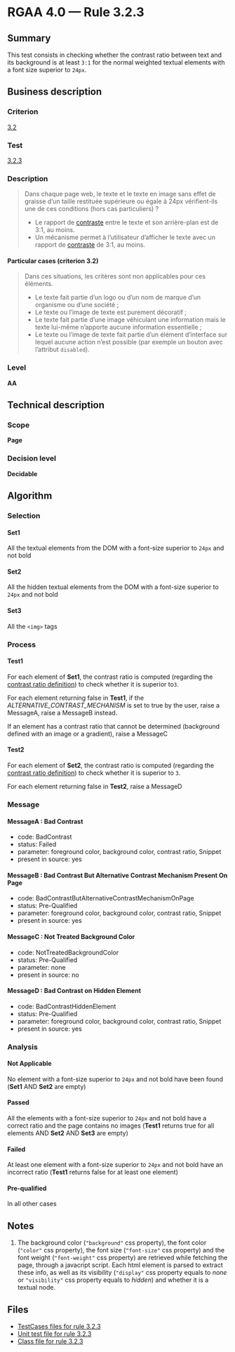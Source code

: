 # RGAA 4.0 — Rule 3.2.3

## Summary

This test consists in checking whether the contrast ratio between text
and its background is at least `3:1` for the normal weighted textual
elements with a font size superior to `24px`.

## Business description

### Criterion

[3.2](https://www.numerique.gouv.fr/publications/rgaa-accessibilite/methode/criteres/#crit-3-2)

### Test

[3.2.3](https://www.numerique.gouv.fr/publications/rgaa-accessibilite/methode/criteres/#test-3-2-3)

### Description

> Dans chaque page web, le texte et le texte en image sans effet de graisse d’un taille restituée supérieure ou égale à 24px vérifient-ils une de ces conditions (hors cas particuliers) ?
> 
> * Le rapport de [contraste](https://www.numerique.gouv.fr/publications/rgaa-accessibilite/methode/glossaire/#contraste) entre le texte et son arrière-plan est de 3:1, au moins.
> * Un mécanisme permet à l’utilisateur d’afficher le texte avec un rapport de [contraste](https://www.numerique.gouv.fr/publications/rgaa-accessibilite/methode/glossaire/#contraste) de 3:1, au moins.

#### Particular cases (criterion 3.2)

> Dans ces situations, les critères sont non applicables pour ces éléments.
> 
> * Le texte fait partie d’un logo ou d’un nom de marque d’un organisme ou d’une société ;
> * Le texte ou l’image de texte est purement décoratif ;
> * Le texte fait partie d’une image véhiculant une information mais le texte lui-même n’apporte aucune information essentielle ;
> * Le texte ou l’image de texte fait partie d’un élément d’interface sur lequel aucune action n’est possible (par exemple un bouton avec l’attribut `disabled`).

### Level

**AA**


## Technical description

### Scope

**Page**

### Decision level

**Decidable**

## Algorithm

### Selection

#### Set1

All the textual elements from the DOM with a font-size superior to `24px`
and not bold

#### Set2

All the hidden textual elements from the DOM with a font-size superior
to `24px` and not bold

#### Set3

All the `<img>` tags

### Process

#### Test1

For each element of **Set1**, the contrast ratio is computed (regarding the
[contrast ratio
definition](https://www.w3.org/TR/WCAG21/#dfn-contrast-ratio)) to check
whether it is superior to`3`.

For each element returning false in **Test1**, if the
*ALTERNATIVE_CONTRAST_MECHANISM* is set to true by the user, raise a
MessageA, raise a MessageB instead.

If an element has a contrast ratio that cannot be determined (background
defined with an image or a gradient), raise a MessageC

#### Test2

For each element of **Set2**, the contrast ratio is computed (regarding the
[contrast ratio
definition](https://www.w3.org/TR/WCAG21/#dfn-contrast-ratio)) to check
whether it is superior to `3`.

For each element returning false in **Test2**, raise a MessageD

### Message

#### MessageA : Bad Contrast

- code: BadContrast
- status: Failed
- parameter: foreground color, background color, contrast ratio, Snippet
- present in source: yes

#### MessageB : Bad Contrast But Alternative Contrast Mechanism Present On Page

- code: BadContrastButAlternativeContrastMechanismOnPage
- status: Pre-Qualified
- parameter: foreground color, background color, contrast ratio, Snippet
- present in source: yes

#### MessageC : Not Treated Background Color

- code: NotTreatedBackgroundColor
- status: Pre-Qualified
- parameter: none
- present in source: no

#### MessageD : Bad Contrast on Hidden Element

- code: BadContrastHiddenElement
- status: Pre-Qualified
- parameter: foreground color, background color, contrast ratio, Snippet
- present in source: yes

### Analysis

#### Not Applicable

No element with a font-size superior to `24px` 
and not bold have been found (**Set1** AND **Set2** are empty)

#### Passed

All the elements with a font-size superior to `24px` 
and not bold have a correct ratio and the page contains no images 
(**Test1** returns true for all elements AND **Set2** AND **Set3** are empty)

#### Failed

At least one element with a font-size superior to `24px` 
and not bold have an incorrect ratio (**Test1** returns false for at least one element)

#### Pre-qualified

In all other cases


## Notes

1.  The background color (`"background"` css property), the font color
    (`"color"` css property), the font size (`"font-size"` css property) and
    the font weight (`"font-weight"` css property) are retrieved while
    fetching the page, through a javacript script. Each html element
    is parsed to extract these info, as well as its
    visibility (`"display"` css property equals to *none* or `"visibility"`
    css property equals to *hidden*) and whether it is a textual node.

## Files

- [TestCases files for rule 3.2.3](https://gitlab.com/asqatasun/Asqatasun/-/tree/master/rules/rules-rgaa4.0/src/test/resources/testcases/rgaa40/Rgaa40Rule030203/)
- [Unit test file for rule 3.2.3](https://gitlab.com/asqatasun/Asqatasun/-/blob/master/rules/rules-rgaa4.0/src/test/java/org/asqatasun/rules/rgaa40/Rgaa40Rule030203Test.java)
- [Class file for rule 3.2.3](https://gitlab.com/asqatasun/Asqatasun/-/blob/master/rules/rules-rgaa4.0/src/main/java/org/asqatasun/rules/rgaa40/Rgaa40Rule030203.java)
